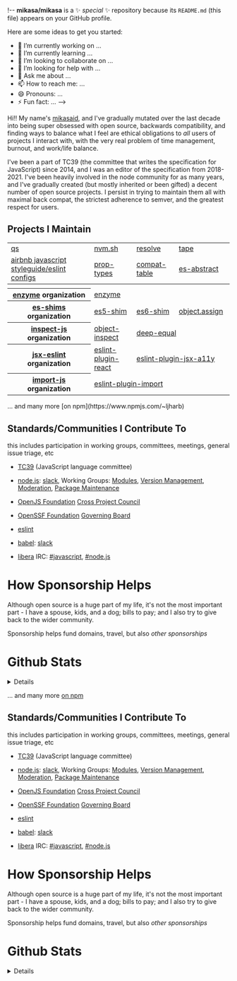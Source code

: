 
!--
**mikasa/mikasa** is a ✨ _special_ ✨ repository because its `README.md` (this file) appears on your GitHub profile.

Here are some ideas to get you started:

- 🔭 I’m currently working on ...
- 🌱 I’m currently learning ...
- 👯 I’m looking to collaborate on ...
- 🤔 I’m looking for help with ...
- 💬 Ask me about ...
- 📫 How to reach me: ...
- 😄 Pronouns: ...
- ⚡ Fun fact: ...
-->

Hi‼ My name's [mikasaid](https://twitter.com/dzakysaragih), and I've gradually mutated over the last decade into being super obsessed with open source, backwards compatibility, and finding ways to balance what I feel are ethical obligations to *all* users of projects I interact with, with the very real problem of time management, burnout, and work/life balance.

I've been a part of TC39 (the committee that writes the specification for JavaScript) since 2014, and I was an editor of the specification from 2018-2021. I've been heavily involved in the node community for as many years, and I've gradually created (but mostly inherited or been gifted) a decent number of open source projects. I persist in trying to maintain them all with maximal back compat, the strictest adherence to semver, and the greatest respect for users.

## Projects I Maintain
<table>
 <tbody>
  <tr>
   <td><a href="https://github.com/mikasa/qs">qs</a></td>
   <td><a href="https://github.com/nvm-sh/nvm">nvm.sh</a></td>
   <td><a href="https://github.com/browserify/resolve">resolve</a></td>
   <td><a href="https://github.com/substack/tape">tape</a></td>
  </tr>
  <tr>
   <td><a href="https://github.com/airbnb/javascript">airbnb javascript styleguide/eslint configs</a></td>
   <td><a href="https://github.com/facebook/prop-types">prop-types</a></td>
   <td><a href="https://github.com/kangax/compat-table">compat-table</a></td>
   <td><a href="https://github.com/ljharb/es-abstract">es-abstract</a></td>
  </tr>
  <tr><th colspan=4><img width="1000" height="1"></th></tr>
  <tr>
   <th><a href="https://github.com/mikasaid/">enzyme</a> organization</th>
   <td colspan=3><a href="https://github.com/mikasajs/enzyme">enzyme</a></td>
  </tr>
  <tr>
<tr>

   <th><a href="https://github.com/es-shims">es-shims</a> organization</th>

   <td><a href="https://github.com/es-shims/es5-shim">es5-shim</a></td>

   <td><a href="https://github.com/paulmillr/es6-shim">es6-shim</a></td>

   <td><a href="https://github.com/ljharb/object.assign">object.assign</a></td>

  </tr>

  <tr>

   <th><a href="https://github.com/inspect-js/">inspect-js</a> organization</th>

   <td><a href="https://github.com/inspect-js/object-inspect">object-inspect</a></td>

   <td colspan=2><a href="https://github.com/inspect-js/node-deep-equal">deep-equal</a></td>

  </tr>

  <tr>

   <th><a href="https://github.com/jsx-eslint">jsx-eslint</a> organization</th>

   <td><a href="https://github.com/jsx-eslint/eslint-plugin-react">eslint-plugin-react</a></td>

   <td colspan=2><a href="https://github.com/jsx-eslint/eslint-plugin-jsx-a11y">eslint-plugin-jsx-a11y</a></td>

  </tr>

  <tr>

   <th><a href="https://github.com/import-js">import-js</a> organization</th>

   <td colspan=3><a href="https://github.com/import-js/eslint-plugin-import">eslint-plugin-import</a></td>

  </tr>

 </tbody>

</table>
… and many more [on npm](https://www.npmjs.com/~ljharb)

## Standards/Communities I Contribute To

<caption>this includes participation in working groups, committees, meetings, general issue triage, etc</caption>

 - [TC39](https://tc39.es/) (JavaScript language committee)

 - [node.js](https://nodejs.org/): [slack](https://www.nodeslackers.com), Working Groups: [Modules](https://github.com/nodejs/modules), [Version Management](https://github.com/nodejs/version-management), [Moderation](https://github.com/nodejs/admin/blob/main/Moderation-Policy.md), [Package Maintenance](https://github.com/nodejs/package-maintenance)

 - [OpenJS Foundation](https://github.com/openjs-foundation/) [Cross Project Council](https://github.com/openjs-foundation/cross-project-council)

 - [OpenSSF Foundation](https://openssf.org/) [Governing Board](https://openssf.org/about/board/)

 - [eslint](https://github.com/eslint/eslint/issues?utf8=✓&q=commenter%3Aljharb)

 - [babel](https://github.com/babel/babel/issues?utf8=✓&q=commenter%3Aljharb): [slack](https://babeljs.slack.com/)

 - [libera](https://libera.chat) IRC: [#javascript](https://web.libera.chat/?channel=#javascript), [#node.js](https://web.libera.chat/?channel=#node.js)

# How Sponsorship Helps

Although open source is a huge part of my life, it's not the most important part - I have a spouse, kids, and a dog; bills to pay; and I also try to give back to the wider community.

Sponsorship helps fund domains, travel, but also *other sponsorships*

# Github Stats

<details>

![GitHub stats](https://github.com/ljharb/ljharb/blob/metrics/github-metrics.svg)

</details>

… and many more [on npm](https://www.npmjs.com/~ljharb)

## Standards/Communities I Contribute To

<caption>this includes participation in working groups, committees, meetings, general issue triage, etc</caption>

 - [TC39](https://tc39.es/) (JavaScript language committee)

 - [node.js](https://nodejs.org/): [slack](https://www.nodeslackers.com), Working Groups: [Modules](https://github.com/nodejs/modules), [Version Management](https://github.com/nodejs/version-management), [Moderation](https://github.com/nodejs/admin/blob/main/Moderation-Policy.md), [Package Maintenance](https://github.com/nodejs/package-maintenance)

 - [OpenJS Foundation](https://github.com/openjs-foundation/) [Cross Project Council](https://github.com/openjs-foundation/cross-project-council)

 - [OpenSSF Foundation](https://openssf.org/) [Governing Board](https://openssf.org/about/board/)

 - [eslint](https://github.com/eslint/eslint/issues?utf8=✓&q=commenter%3Aljharb)

 - [babel](https://github.com/babel/babel/issues?utf8=✓&q=commenter%3Aljharb): [slack](https://babeljs.slack.com/)

 - [libera](https://libera.chat) IRC: [#javascript](https://web.libera.chat/?channel=#javascript), [#node.js](https://web.libera.chat/?channel=#node.js)

# How Sponsorship Helps

Although open source is a huge part of my life, it's not the most important part - I have a spouse, kids, and a dog; bills to pay; and I also try to give back to the wider community.

Sponsorship helps fund domains, travel, but also *other sponsorships*

# Github Stats

<details>

![GitHub stats](https://github.com/ljharb/ljharb/blob/metrics/github-metrics.svg)

</details>
















